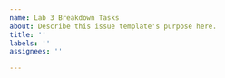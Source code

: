 ```yaml
---
name: Lab 3 Breakdown Tasks
about: Describe this issue template's purpose here.
title: ''
labels: ''
assignees: ''

---
```



